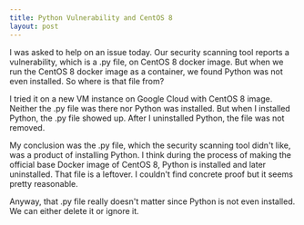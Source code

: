 ```yaml
---
title: Python Vulnerability and CentOS 8
layout: post
---
```


I was asked to help on an issue today. Our security scanning tool reports a vulnerability, which is a .py file, on CentOS 8 docker image. But when we run the CentOS 8 docker image as a container, we found Python was not even installed. So where is that file from? 

I tried it on a new VM instance on Google Cloud with CentOS 8 image. Neither the .py file was there nor Python was installed. But when I installed Python, the .py file showed up. After I uninstalled Python, the file was not removed.

My conclusion was the .py file, which the security scanning tool didn't like, was a product of installing Python. I think during the process of making the official base Docker image of CentOS 8, Python is installed and later uninstalled. That file is a leftover. I couldn't find concrete proof but it seems pretty reasonable. 

Anyway, that .py file really doesn't matter since Python is not even installed. We can either delete it or ignore it.